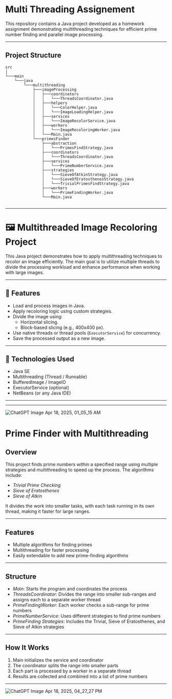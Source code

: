 # Multi Threading Assignement 


This repository contains a Java project developed as a homework assignment demonstrating multithreading techniques for efficient prime number finding and parallel image processing.

----






## Project Structure

```
src
│
└───main
    └───java
        └───multithreading
            ├───imageProcessing
            │   ├───coordinators
            │   │   └───ThreadsCoordinator.java
            │   ├───helpers
            │   │   └───ColorHelper.java
            │   │   └───ImageLoadingHelper.java
            │   ├───services
            │   │   └───ImageRecolorService.java
            │   ├───workers
            │   │   └───ImageRecoloringWorker.java
            │   └───Main.java
            └───primesFinder
                ├───abstraction
                │   └───PrimesFindStrategy.java
                ├───coordinators
                │   └───ThreadsCoordinator.java
                ├───services
                │   └───PrimeNumberService.java
                ├───strategies
                │   └───SieveOfAtkinStrategy.java
                │   └───SieveOfEratosthenesStrategy.java
                │   └───TrivialPrimesFindStrategy.java
                ├───workers
                │   └───PrimeFindingWorker.java
                └───Main.java
         
```

---

# 🖼️ Multithreaded Image Recoloring Project

This Java project demonstrates how to apply multithreading techniques to recolor an image efficiently. The main goal is to utilize multiple threads to divide the processing workload and enhance performance when working with large images.

---

## 📌 Features

- Load and process images in Java.
- Apply recoloring logic using custom strategies.
- Divide the image using:
  - Horizontal slicing.
  - Block-based slicing (e.g., 400x400 px).
- Use native threads or thread pools (`ExecutorService`) for concurrency.
- Save the processed output as a new image.

---

## 🚀 Technologies Used

- Java SE
- Multithreading (Thread / Runnable)
- BufferedImage / ImageIO
- ExecutorService (optional)
- NetBeans (or any Java IDE)

---

---
![ChatGPT Image Apr 18, 2025, 01_05_15 AM](https://github.com/user-attachments/assets/94fba9bd-6620-4e84-ac1e-983b1b5601be)





# Prime Finder with Multithreading

## Overview

This project finds prime numbers within a specified range using multiple strategies and multithreading to speed up the process. The algorithms include:

- *Trivial Prime Checking*
- *Sieve of Eratosthenes*
- *Sieve of Atkin*

It divides the work into smaller tasks, with each task running in its own thread, making it faster for large ranges.

---

## Features

- Multiple algorithms for finding primes
- Multithreading for faster processing
- Easily extendable to add new prime-finding algorithms

---

## Structure

- *Main*: Starts the program and coordinates the process
- *ThreadsCoordinator*: Divides the range into smaller sub-ranges and assigns each to a separate worker thread
- *PrimeFindingWorker*: Each worker checks a sub-range for prime numbers
- *PrimeNumberService*: Uses different strategies to find prime numbers
- *PrimeFinding Strategies*: Includes the Trivial, Sieve of Eratosthenes, and Sieve of Atkin strategies

---

## How It Works

1. Main initializes the service and coordinator
2. The coordinator splits the range into smaller parts
3. Each part is processed by a worker in a separate thread
4. Results are collected and combined into a list of prime numbers

---




![ChatGPT Image Apr 18, 2025, 04_27_27 PM](https://github.com/user-attachments/assets/1e4722de-17f0-4999-b8fc-7d5cc528a9f2)



